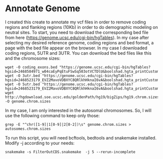 # Annotate Genome
I created this create to annotate my vcf files in order to remove coding regions and flanking regions (10Kb) in order to do demographic modeling on neutral sites.
To start, you need to download the corresponding bed file from here (https://genome.ucsc.edu/cgi-bin/hgTables). In my case after selecting my desired reference genome, coding regions and bed format, a page with the bed file appear on the browser. In my case I downloaded coding regions, 5UTR and 3UTR. You can download the bed files like this and the chromosome sizes:

```
wget -O coding_exons.bed "https://genome.ucsc.edu/cgi-bin/hgTables?hgsid=2468584971_w04caEyPqEtuFSwSq503otVCTDlU&boolshad.hgta_printCustomTrackHeaders=0&hgta_ctName=tb_knownGene&hgta_ctDesc=table+browser+query+on+knownGene&hgta_ctVis=pack&hgta_ctUrl=&fbUpBases=200&fbExonBases=0&fbIntronBases=0&fbQual=cds&fbDownBases=200&hgta_doGetBed=get+BED"
wget -O 3utr.bed "https://genome.ucsc.edu/cgi-bin/hgTables?hgsid=2468523179_EVZ2MavoVDBXYC8QRlkhHknaI6vA&boolshad.hgta_printCustomTrackHeaders=0&hgta_ctName=tb_knownGene&hgta_ctDesc=table+browser+query+on+knownGene&hgta_ctVis=pack&hgta_ctUrl=&fbUpBases=200&fbExonBases=0&fbIntronBases=0&fbQual=utr3&fbDownBases=200&hgta_doGetBed=get+BED"
wget -O 5utr.bed "https://genome.ucsc.edu/cgi-bin/hgTables?hgsid=2468523179_EVZ2MavoVDBXYC8QRlkhHknaI6vA&boolshad.hgta_printCustomTrackHeaders=0&hgta_ctName=tb_knownGene&hgta_ctDesc=table+browser+query+on+knownGene&hgta_ctVis=pack&hgta_ctUrl=&fbUpBases=200&fbExonBases=0&fbIntronBases=0&fbQual=utr5&fbDownBases=200&hgta_doGetBed=get+BED"
wget http://hgdownload.soe.ucsc.edu/goldenPath/hg19/bigZips/hg19.chrom.sizes -O genome.chrom.sizes

```

In my case, I am only interested in the autosomal chromosomes. So, I will use the following command to keep only those:
```
grep -E "^chr([1-9]|1[0-9]|2[0-2])\s" genome.chrom.sizes > autosomes.chrom.sizes
```

To run this script, you will need bcftools, bedtools and snakemake installed. Modify -j according to your needs: 
```
snakemake -s FilterOutCDS.snakemake  -j 5 --rerun-incomplete
```

